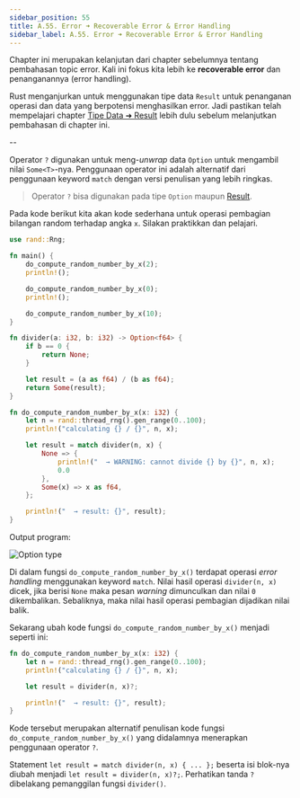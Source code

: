 ```yaml
---
sidebar_position: 55
title: A.55. Error ➜ Recoverable Error & Error Handling
sidebar_label: A.55. Error ➜ Recoverable Error & Error Handling
---
```


Chapter ini merupakan kelanjutan dari chapter sebelumnya tentang pembahasan topic error. Kali ini fokus kita lebih ke **recoverable error** dan penanganannya (error handling).

Rust menganjurkan untuk menggunakan tipe data `Result` untuk penanganan operasi dan data yang berpotensi menghasilkan error. Jadi pastikan telah mempelajari chapter [Tipe Data ➜ Result](/basic/result-type) lebih dulu sebelum melanjutkan pembahasan di chapter ini.

--








Operator `?` digunakan untuk meng-*unwrap* data `Option` untuk mengambil nilai `Some<T>`-nya. Penggunaan operator ini adalah alternatif dari penggunaan keyword `match` dengan versi penulisan yang lebih ringkas.

> Operator `?` bisa digunakan pada tipe `Option` maupun [Result](/basic/result-type).

Pada kode berikut kita akan kode sederhana untuk operasi pembagian bilangan random terhadap angka `x`. Silakan praktikkan dan pelajari.

```rust
use rand::Rng;

fn main() {
    do_compute_random_number_by_x(2);
    println!();

    do_compute_random_number_by_x(0);
    println!();

    do_compute_random_number_by_x(10);
}

fn divider(a: i32, b: i32) -> Option<f64> {
    if b == 0 {
        return None;
    }

    let result = (a as f64) / (b as f64);
    return Some(result);
}

fn do_compute_random_number_by_x(x: i32) {
    let n = rand::thread_rng().gen_range(0..100);
    println!("calculating {} / {}", n, x);

    let result = match divider(n, x) {
        None => {
            println!("  → WARNING: cannot divide {} by {}", n, x);
            0.0
        },
        Some(x) => x as f64,
    };

    println!("  → result: {}", result);
}
```

Output program:

![Option type](img/unrecoverable-panic-error-1.png)

Di dalam fungsi `do_compute_random_number_by_x()` terdapat operasi *error handling* menggunakan keyword `match`. Nilai hasil operasi `divider(n, x)` dicek, jika berisi `None` maka pesan *warning* dimunculkan dan nilai `0` dikembalikan. Sebaliknya, maka nilai hasil operasi pembagian dijadikan nilai balik.

Sekarang ubah kode fungsi `do_compute_random_number_by_x()` menjadi seperti ini:

```rust
fn do_compute_random_number_by_x(x: i32) {
    let n = rand::thread_rng().gen_range(0..100);
    println!("calculating {} / {}", n, x);

    let result = divider(n, x)?;

    println!("  → result: {}", result);
}
```

Kode tersebut merupakan alternatif penulisan kode fungsi `do_compute_random_number_by_x()` yang didalamnya menerapkan penggunaan operator `?`.

Statement `let result = match divider(n, x) { ... };` beserta isi blok-nya diubah menjadi `let result = divider(n, x)?;`. Perhatikan tanda `?` dibelakang pemanggilan fungsi `divider()`.
